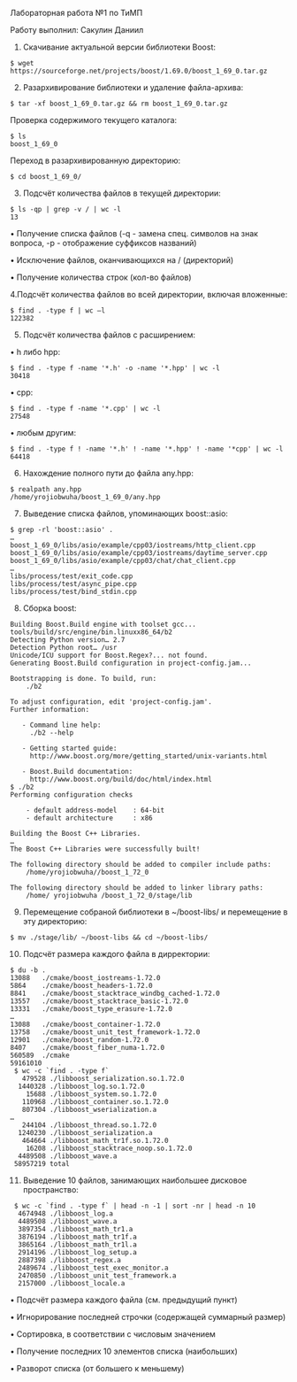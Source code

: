 Лабораторная работа №1 по ТиМП

Работу выполнил: Сакулин Даниил

1. Скачивание актуальной версии библиотеки Boost:

```
$ wget https://sourceforge.net/projects/boost/1.69.0/boost_1_69_0.tar.gz
```

2. Разархивирование библиотеки и удаление файла-архива:

```
$ tar -xf boost_1_69_0.tar.gz && rm boost_1_69_0.tar.gz
```

Проверка содержимого текущего каталога:

```
$ ls
boost_1_69_0
```

Переход в разархивированную директорию:

```
$ cd boost_1_69_0/
```

3. Подсчёт количества файлов в текущей директории:

```
$ ls -qp | grep -v / | wc -l
13
```
•	Получение списка файлов (-q - замена спец. символов на знак вопроса, -p - отображение суффиксов названий)

•	Исключение файлов, оканчивающихся на / (директорий)

•	Получение количества строк (кол-во файлов)

4.Подсчёт количества файлов во всей директории, включая вложенные:

```
$ find . -type f | wc –l
122382
```

5. Подсчёт количества файлов с расширением:

•	h либо hpp:

```
$ find . -type f -name '*.h' -o -name '*.hpp' | wc -l
30418
```

•	cpp:

```
$ find . -type f -name '*.cpp' | wc -l
27548
```

•	любым другим:

```
$ find . -type f ! -name '*.h' ! -name '*.hpp' ! -name '*cpp' | wc -l
64418
```

6. Нахождение полного пути до файла any.hpp:

```
$ realpath any.hpp
/home/yrojiobwuha/boost_1_69_0/any.hpp
```

7. Выведение списка файлов, упоминающих boost::asio:

```
$ grep -rl 'boost::asio' .
…
boost_1_69_0/libs/asio/example/cpp03/iostreams/http_client.cpp
boost_1_69_0/libs/asio/example/cpp03/iostreams/daytime_server.cpp
boost_1_69_0/libs/asio/example/cpp03/chat/chat_client.cpp
…
libs/process/test/exit_code.cpp
libs/process/test/async_pipe.cpp
libs/process/test/bind_stdin.cpp
```

8. Сборка boost:

```$ ./bootstrap.sh
Building Boost.Build engine with toolset gcc... tools/build/src/engine/bin.linuxx86_64/b2
Detecting Python version… 2.7
Detection Python root… /usr
Unicode/ICU support for Boost.Regex?... not found.
Generating Boost.Build configuration in project-config.jam...

Bootstrapping is done. To build, run:
    ./b2

To adjust configuration, edit 'project-config.jam'.
Further information:

   - Command line help:
     ./b2 --help

   - Getting started guide: 
     http://www.boost.org/more/getting_started/unix-variants.html

   - Boost.Build documentation:
     http://www.boost.org/build/doc/html/index.html
$ ./b2
Performing configuration checks

    - default address-model    : 64-bit
    - default architecture     : x86

Building the Boost C++ Libraries.
…
The Boost C++ Libraries were successfully built!

The following directory should be added to compiler include paths:
    /home/yrojiobwuha//boost_1_72_0

The following directory should be added to linker library paths:
    /home/ yrojiobwuha /boost_1_72_0/stage/lib
```

9. Перемещение собраной библиотеки в ~/boost-libs/ и перемещение в эту директорию:

```
$ mv ./stage/lib/ ~/boost-libs && cd ~/boost-libs/
```

10. Подсчёт размера каждого файла в дирректории:

```
$ du -b .
13088	./cmake/boost_iostreams-1.72.0
5864	./cmake/boost_headers-1.72.0
8841	./cmake/boost_stacktrace_windbg_cached-1.72.0
13557	./cmake/boost_stacktrace_basic-1.72.0
13331	./cmake/boost_type_erasure-1.72.0
…
13088	./cmake/boost_container-1.72.0
13758	./cmake/boost_unit_test_framework-1.72.0
12901	./cmake/boost_random-1.72.0
8407	./cmake/boost_fiber_numa-1.72.0
560589	./cmake
59161010	.
 $ wc -c `find . -type f`
   479528 ./libboost_serialization.so.1.72.0
  1440328 ./libboost_log.so.1.72.0
    15688 ./libboost_system.so.1.72.0
   110968 ./libboost_container.so.1.72.0
   807304 ./libboost_wserialization.a
…
   244104 ./libboost_thread.so.1.72.0
  1240230 ./libboost_serialization.a
   464664 ./libboost_math_tr1f.so.1.72.0
    16208 ./libboost_stacktrace_noop.so.1.72.0
  4489508 ./libboost_wave.a
 58957219 total
 ```
11. Выведение 10 файлов, занимающих наибольшее дисковое пространство:

```
 $ wc -c `find . -type f` | head -n -1 | sort -nr | head -n 10
  4674948 ./libboost_log.a
  4489508 ./libboost_wave.a
  3897354 ./libboost_math_tr1.a
  3876194 ./libboost_math_tr1f.a
  3865164 ./libboost_math_tr1l.a
  2914196 ./libboost_log_setup.a
  2887398 ./libboost_regex.a
  2489674 ./libboost_test_exec_monitor.a
  2470850 ./libboost_unit_test_framework.a
  2157000 ./libboost_locale.a
```
•	Подсчёт размера каждого файла (см. предыдущий пункт)

•	Игнорирование последней строчки (содержащей суммарный размер)

•	Сортировка, в соответствии с числовым значением

•	Получение последних 10 элементов списка (наибольших)

•	Разворот списка (от большего к меньшему)

